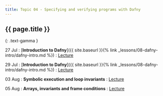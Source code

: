 ```yaml
---
title: Topic 04 - Specifying and verifying programs with Dafny
---
```


## {{ page.title }}
{: .text-gamma }

27 Jul
: [**Introduction to Dafny**]({{ site.baseurl }}{% link _lessons/08-dafny-intro/dafny-intro.md %})
  : [Lecture](https://youtu.be/8a1CsK5YqLc)

29 Jul
: [**Introduction to Dafny**]({{ site.baseurl }}{% link _lessons/08-dafny-intro/dafny-intro.md %})
  : [Lecture](https://youtu.be/hjILHtFgI1o)

03 Aug
: **Symbolic execution and loop invariants**
  : [Lecture](https://youtu.be/BVAUFQHVbjg)

05 Aug
: **Arrays, invariants and frame conditions**
  : [Lecture](https://youtu.be/VSn0b_yhHqg)
